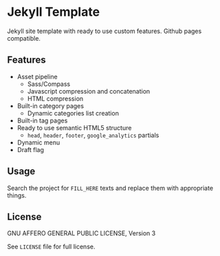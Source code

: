 Jekyll Template
================

Jekyll site template with ready to use custom features. Github pages compatible.

Features
--------

* Asset pipeline
  - Sass/Compass
  - Javascript compression and concatenation
  - HTML compression
* Built-in category pages
  - Dynamic categories list creation
* Built-in tag pages
* Ready to use semantic HTML5 structure
  - `head`, `header`, `footer`, `google_analytics` partials
* Dynamic menu
* Draft flag

Usage
-----

Search the project for `FILL_HERE` texts and replace them with appropriate things.

License
-------

GNU AFFERO GENERAL PUBLIC LICENSE, Version 3

See `LICENSE` file for full license.